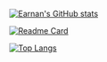 [![Earnan's GitHub stats](https://github-readme-stats.vercel.app/api?username=earnan?count_private=true&show_icons=true&show_owner)](https://github.com/anuraghazra/github-readme-stats)

[![Readme Card](https://github-readme-stats.vercel.app/api/pin/?username=earnan&repo=github-readme-stats&show_owner)](https://github.com/anuraghazra/github-readme-stats)

[![Top Langs](https://github-readme-stats.vercel.app/api/top-langs/?username=earnan)](https://github.com/anuraghazra/github-readme-stats)

<!--
**earnan/Earnan** is a ✨ _special_ ✨ repository because its `README.md` (this file) appears on your GitHub profile.
Here are some ideas to get you started:
- 🔭 I’m currently working on ...
- 🌱 I’m currently learning ...
- 👯 I’m looking to collaborate on ...
- 🤔 I’m looking for help with ...
- 💬 Ask me about ...
- 📫 How to reach me: ...
- 😄 Pronouns: ...
- ⚡ Fun fact: ...
-->
